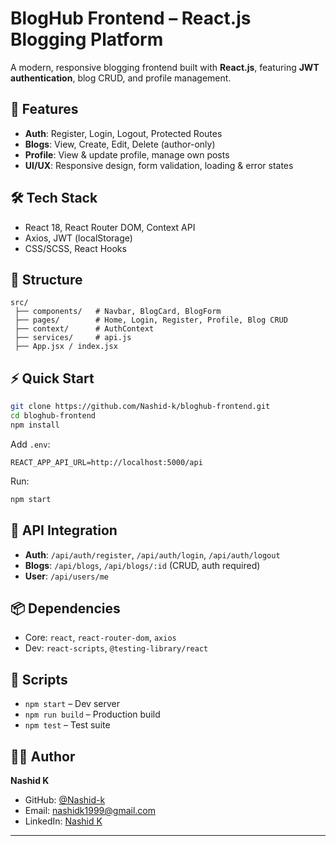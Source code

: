 # BlogHub Frontend – React.js Blogging Platform

A modern, responsive blogging frontend built with **React.js**, featuring **JWT authentication**, blog CRUD, and profile management.

## 🚀 Features

* **Auth**: Register, Login, Logout, Protected Routes
* **Blogs**: View, Create, Edit, Delete (author-only)
* **Profile**: View & update profile, manage own posts
* **UI/UX**: Responsive design, form validation, loading & error states

## 🛠 Tech Stack

* React 18, React Router DOM, Context API
* Axios, JWT (localStorage)
* CSS/SCSS, React Hooks

## 📁 Structure

```
src/
 ├── components/   # Navbar, BlogCard, BlogForm
 ├── pages/        # Home, Login, Register, Profile, Blog CRUD
 ├── context/      # AuthContext
 ├── services/     # api.js
 ├── App.jsx / index.jsx
```

## ⚡ Quick Start

```bash
git clone https://github.com/Nashid-k/bloghub-frontend.git
cd bloghub-frontend
npm install
```

Add `.env`:

```
REACT_APP_API_URL=http://localhost:5000/api
```

Run:

```bash
npm start
```

## 🔗 API Integration

* **Auth**: `/api/auth/register`, `/api/auth/login`, `/api/auth/logout`
* **Blogs**: `/api/blogs`, `/api/blogs/:id` (CRUD, auth required)
* **User**: `/api/users/me`

## 📦 Dependencies

* Core: `react`, `react-router-dom`, `axios`
* Dev: `react-scripts`, `@testing-library/react`

## 🧪 Scripts

* `npm start` – Dev server
* `npm run build` – Production build
* `npm test` – Test suite

## 👨‍💻 Author

**Nashid K**

* GitHub: [@Nashid-k](https://github.com/Nashid-k)
* Email: [nashidk1999@gmail.com](mailto:nashidk1999@gmail.com)
* LinkedIn: [Nashid K](https://www.linkedin.com/in/nashid-k-080909273/)

---

